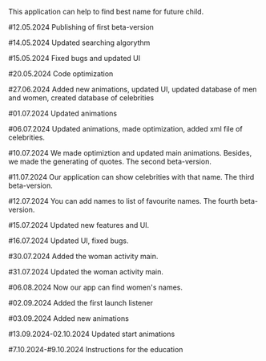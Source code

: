 This application can help to find best name for future child.

#12.05.2024 Publishing of first beta-version

#14.05.2024 Updated searching algorythm

#15.05.2024 Fixed bugs and updated UI

#20.05.2024 Code optimization

#27.06.2024 Added new animations, updated UI, updated database of men and women, created database of celebrities

#01.07.2024 Updated animations

#06.07.2024 Updated animations, made optimization, added xml file of celebrities.

#10.07.2024 We made optimiztion and updated main animations. Besides, we made the generating of quotes. The second beta-version.

#11.07.2024 Our application can show celebrities with that name. The third beta-version.

#12.07.2024 You can add names to list of favourite names. The fourth beta-version.

#15.07.2024 Updated new features and UI.

#16.07.2024 Updated UI, fixed bugs.

#30.07.2024 Added the woman activity main.

#31.07.2024 Updated the woman activity main.

#06.08.2024 Now our app can find women's names.

#02.09.2024 Added the first launch listener

#03.09.2024 Added new animations

#13.09.2024-02.10.2024 Updated start animations

#7.10.2024-#9.10.2024 Instructions for the education
